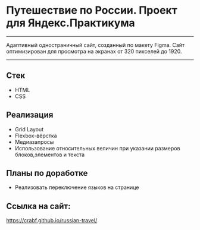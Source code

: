 # Путешествие по России. Проект для Яндекс.Практикума

---

Адаптивный одностраничный сайт, созданный по макету Figma. Сайт оптимизирован для просмотра на экранах от 320 пикселей до 1920.

---

## Стек

- HTML
- CSS

## Реализация

- Grid Layout
- Flexbox-вёрстка
- Медиазапросы
- Использование относительных величин при указании размеров блоков,элементов и текста

## Планы по доработке

- Реализовать переключение языков на странице

## Ссылка на сайт:
https://crabf.github.io/russian-travel/